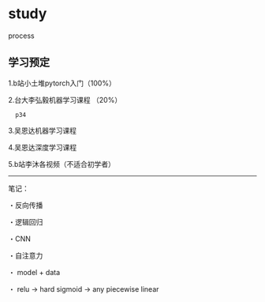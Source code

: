# study
process

## 学习预定

  1.b站小土堆pytorch入门（100%）
  
  2.台大李弘毅机器学习课程 （20%）

      p34
  
  3.吴恩达机器学习课程
  
  4.吴恩达深度学习课程
  
  5.b站李沐各视频（不适合初学者）

  
-----------
笔记：

・反向传播

・逻辑回归

・CNN

・自注意力

・ model + data 

・ relu -> hard sigmoid -> any piecewise linear
